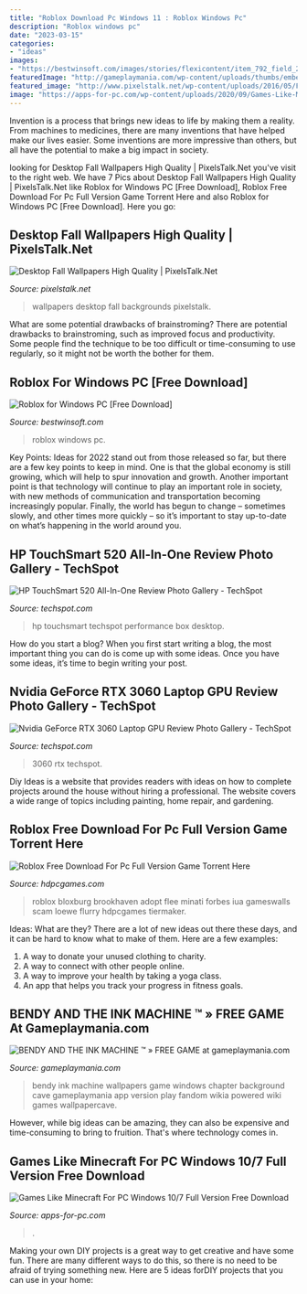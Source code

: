 ```yaml
---
title: "Roblox Download Pc Windows 11 : Roblox Windows Pc"
description: "Roblox windows pc"
date: "2023-03-15"
categories:
- "ideas"
images:
- "https://bestwinsoft.com/images/stories/flexicontent/item_792_field_20/l_roblox_04.jpg"
featuredImage: "http://gameplaymania.com/wp-content/uploads/thumbs/embed/B/bendy-and-the-ink-machine-1.jpg"
featured_image: "http://www.pixelstalk.net/wp-content/uploads/2016/05/Fall-Desktop-Wallpapers-Quality-Download.jpg"
image: "https://apps-for-pc.com/wp-content/uploads/2020/09/Games-Like-Minecraft-For-PC.jpg"
---
```



Invention is a process that brings new ideas to life by making them a reality. From machines to medicines, there are many inventions that have helped make our lives easier. Some inventions are more impressive than others, but all have the potential to make a big impact in society.

	

		
looking for Desktop Fall Wallpapers High Quality | PixelsTalk.Net you've visit to the right web. We have 7 Pics about Desktop Fall Wallpapers High Quality | PixelsTalk.Net like Roblox for Windows PC [Free Download], Roblox Free Download For Pc Full Version Game Torrent Here and also Roblox for Windows PC [Free Download]. Here you go:
		
    
## Desktop Fall Wallpapers High Quality | PixelsTalk.Net

<img loading=lazy src="http://www.pixelstalk.net/wp-content/uploads/2016/05/Fall-Desktop-Wallpapers-Quality-Download.jpg" onerror="this.onerror=null;this.src='https://tse3.mm.bing.net/th?id=OIP.puneKKH0oYv0zyZRhPjAMgHaEK&amp;pid=15.1';" alt="Desktop Fall Wallpapers High Quality | PixelsTalk.Net">

_Source: pixelstalk.net_

>wallpapers desktop fall backgrounds pixelstalk. 

	

What are some potential drawbacks of brainstroming?
There are potential drawbacks to brainstroming, such as improved focus and productivity. Some people find the technique to be too difficult or time-consuming to use regularly, so it might not be worth the bother for them.

    
## Roblox For Windows PC [Free Download]

<img loading=lazy src="https://bestwinsoft.com/images/stories/flexicontent/item_792_field_20/l_roblox_04.jpg" onerror="this.onerror=null;this.src='https://tse4.mm.bing.net/th?id=OIP.4iobNN4PZUnX37-x4wzLigHaG7&amp;pid=15.1';" alt="Roblox for Windows PC [Free Download]">

_Source: bestwinsoft.com_

>roblox windows pc. 

	

Key Points:
Ideas for 2022 stand out from those released so far, but there are a few key points to keep in mind. One is that the global economy is still growing, which will help to spur innovation and growth. Another important point is that technology will continue to play an important role in society, with new methods of communication and transportation becoming increasingly popular. Finally, the world has begun to change – sometimes slowly, and other times more quickly – so it’s important to stay up-to-date on what’s happening in the world around you.

    
## HP TouchSmart 520 All-In-One Review Photo Gallery - TechSpot

<img loading=lazy src="https://www.techspot.com/articles-info/505/images/desktop.jpg" onerror="this.onerror=null;this.src='https://tse4.mm.bing.net/th?id=OIP.JHuVL-V0E8DeDEgA-uFEXgHaEK&amp;pid=15.1';" alt="HP TouchSmart 520 All-In-One Review Photo Gallery - TechSpot">

_Source: techspot.com_

>hp touchsmart techspot performance box desktop. 

	

How do you start a blog?
When you first start writing a blog, the most important thing you can do is come up with some ideas. Once you have some ideas, it’s time to begin writing your post.

    
## Nvidia GeForce RTX 3060 Laptop GPU Review Photo Gallery - TechSpot

<img loading=lazy src="https://static.techspot.com/articles-info/2193/images/F-2.jpg" onerror="this.onerror=null;this.src='https://tse2.mm.bing.net/th?id=OIP.odQsVaPRBg4oV_RmTEg0jgHaEK&amp;pid=15.1';" alt="Nvidia GeForce RTX 3060 Laptop GPU Review Photo Gallery - TechSpot">

_Source: techspot.com_

>3060 rtx techspot. 

	

Diy Ideas is a website that provides readers with ideas on how to complete projects around the house without hiring a professional. The website covers a wide range of topics including painting, home repair, and gardening. 

    
## Roblox Free Download For Pc Full Version Game Torrent Here

<img loading=lazy src="https://hdpcgames.com/wp-content/uploads/2020/12/roblox-download-for-pc-2048x1154.jpg" onerror="this.onerror=null;this.src='https://tse2.mm.bing.net/th?id=OIP.1Qabc6sTdiLkZ_UBF7aahgHaEL&amp;pid=15.1';" alt="Roblox Free Download For Pc Full Version Game Torrent Here">

_Source: hdpcgames.com_

>roblox bloxburg brookhaven adopt flee minati forbes iua gameswalls scam loewe flurry hdpcgames tiermaker. 

	

Ideas: What are they?
There are a lot of new ideas out there these days, and it can be hard to know what to make of them. Here are a few examples:
1. A way to donate your unused clothing to charity.
2. A way to connect with other people online.
3. A way to improve your health by taking a yoga class.
4. An app that helps you track your progress in fitness goals.

    
## BENDY AND THE INK MACHINE ™ » FREE GAME At Gameplaymania.com

<img loading=lazy src="http://gameplaymania.com/wp-content/uploads/thumbs/embed/B/bendy-and-the-ink-machine-1.jpg" onerror="this.onerror=null;this.src='https://tse1.mm.bing.net/th?id=OIP.E0XZwuqELXTEaYRA2Gm0RAHaEL&amp;pid=15.1';" alt="BENDY AND THE INK MACHINE ™ » FREE GAME at gameplaymania.com">

_Source: gameplaymania.com_

>bendy ink machine wallpapers game windows chapter background cave gameplaymania app version play fandom wikia powered wiki games wallpapercave. 

	

However, while big ideas can be amazing, they can also be expensive and time-consuming to bring to fruition. That's where technology comes in.

    
## Games Like Minecraft For PC Windows 10/7 Full Version Free Download

<img loading=lazy src="https://apps-for-pc.com/wp-content/uploads/2020/09/Games-Like-Minecraft-For-PC.jpg" onerror="this.onerror=null;this.src='https://tse1.mm.bing.net/th?id=OIP.8g4gzeJ9wrX_z21dHaRgEQHaFg&amp;pid=15.1';" alt="Games Like Minecraft For PC Windows 10/7 Full Version Free Download">

_Source: apps-for-pc.com_

>. 

	

Making your own DIY projects is a great way to get creative and have some fun. There are many different ways to do this, so there is no need to be afraid of trying something new. Here are 5 ideas forDIY projects that you can use in your home: 


